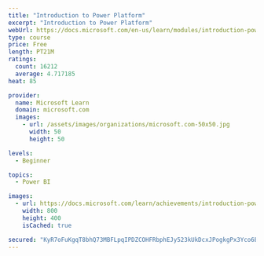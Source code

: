 ```yaml
---
title: "Introduction to Power Platform"
excerpt: "Introduction to Power Platform"
webUrl: https://docs.microsoft.com/en-us/learn/modules/introduction-power-platform/
type: course
price: Free
length: PT21M
ratings:
  count: 16212
  average: 4.717185
heat: 85

provider:
  name: Microsoft Learn
  domain: microsoft.com
  images:
    - url: /assets/images/organizations/microsoft.com-50x50.jpg
      width: 50
      height: 50

levels:
  - Beginner

topics:
  - Power BI

images:
  - url: https://docs.microsoft.com/learn/achievements/introduction-power-platform-social.png
    width: 800
    height: 400
    isCached: true

secured: "KyR7oFuKgqT8bhQ73MBFLpqIPDZCOHFRbphEJy523kUkDcxJPogkgPx3Yco6E9yIeoVyPscFL4vfyQEfXY/UvAczCFGb5LtlbPTsiYQAw/qgF/Eg9rG/8VpJQh/7N2nqR92V24QLkFOq+eWGE7XXAu8WYusG1Dmt4LiPcVMnjwy2K/EOvP3Grb9nn5gEtCMchCJhDcIKgomSEOOsxsIlIlEB3jCbHbx7C3w8ci+NqvzwLsHeEqwN3uLdXz7cWO01Kp7Wg7c4/MbOXeBzL8qet7UzGiSS92eTziRLGsvPoLqcA/0dTKIWjevEn6XGrqzJcY+Kd9qHevStcAXdB8uKlg37bwN4+hg1bES0aTSgLjr3TtDWUjWcAyW1zMUO/IUfqjuvpYPdREyCN9NClQnA2aLdyiaTU0hWsIHCawVYfNX2E35QxwYVydkBLrfIa+Op;tUpftM7dt61JCxu7RY10oQ=="
---
```


